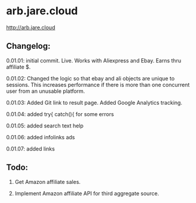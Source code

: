 # arb.jare.cloud


http://arb.jare.cloud


## Changelog: 

0.01.01: initial commit. Live. Works with Aliexpress and Ebay. Earns thru affiliate $. 



0.01.02: Changed the logic so that ebay and ali objects are unique to sessions. This increases performance if there is more than one concurrent user from an unusable platform.



0.01.03: Added Git link to result page. Added Google Analytics tracking.



0.01.04: added try{ catch(){ for some errors



0.01.05: added search text help



0.01.06: added infolinks ads



0.01.07: added links




## Todo:

1. Get Amazon affiliate sales. 



2. Implement Amazon affiliate API for third aggregate source.
